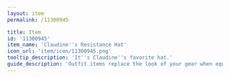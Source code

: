 ```yaml
---
layout: item
permalink: /11300945

title: Item
id: '11300945'
item_name: 'Claudine''s Resistance Hat'
icon_url: 'item/icon/11300945.png'
tooltip_description: 'It''s Claudine''s favorite hat.'
guide_description: 'Outfit items replace the look of your gear when equipped.'
---
```

